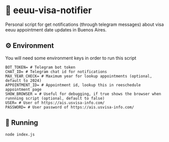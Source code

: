 # 🔔 eeuu-visa-notifier

Personal script for get notifications (through telegram messages) about visa eeuu appointment date updates in Buenos Aires.

## ⚙️ Environment

You will need some environment keys in order to run this script

```
BOT_TOKEN= # Telegram bot token
CHAT_ID= # Telegram chat id for notifications
MAX_YEAR_CHECK= # Maximum year for lookup appointments (optional, default to 2024)
APPOINTMENT_ID= # Appointment id, lookup this in reeschedule appointment page
SHOW_BROWSER = # Useful for debugging, if true shows the browser when runnning script (optional, default to false)
USER= # User of https://ais.usvisa-info.com/
PASSWORD= # User password of https://ais.usvisa-info.com/
```

## 🏃 Running

```
node index.js
```
